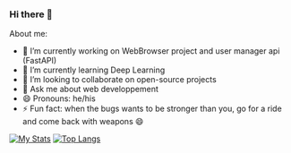 ### Hi there 👋

About me:

- 🔭 I’m currently working on WebBrowser project and user manager api (FastAPI)
- 🌱 I’m currently learning Deep Learning
- 👯 I’m looking to collaborate on open-source projects
- 💬 Ask me about web developpement
- 😄 Pronouns: he/his
- ⚡ Fun fact: when the bugs wants to be stronger than you, go for a ride and come back with weapons 😄 

[![My Stats](https://github-readme-stats.vercel.app/api?username=RidoineEl&count_private=true&show_icons=true)](https://github.com/ridoineel)
[![Top Langs](https://github-readme-stats.vercel.app/api/top-langs/?username=ridoineel&layout=compact)](https://github.com/ridoineel)

